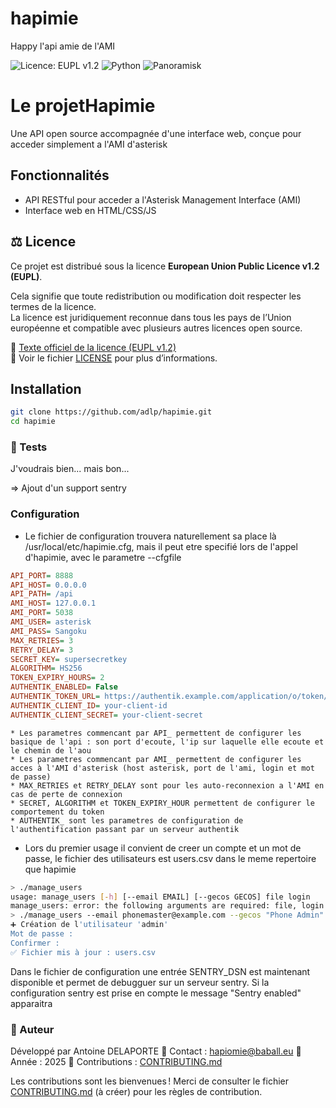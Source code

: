 # hapimie
Happy l'api amie de l'AMI

![Licence: EUPL v1.2](https://img.shields.io/badge/License-EUPL%20v1.2-blue.svg)
![Python](https://img.shields.io/badge/Python-3.10%2B-blue.svg)
![Panoramisk](https://img.shields.io/badge/Panoramisk-async%20AMI%20client-green.svg)

# Le projetHapimie

Une API open source accompagnée d'une interface web, conçue pour acceder simplement a l'AMI d'asterisk

## Fonctionnalités

- API RESTful pour acceder a l'Asterisk Management Interface (AMI)
- Interface web en HTML/CSS/JS

## ⚖️ Licence

Ce projet est distribué sous la licence **European Union Public Licence v1.2 (EUPL)**.

Cela signifie que toute redistribution ou modification doit respecter les termes de la licence.  
La licence est juridiquement reconnue dans tous les pays de l’Union européenne et compatible avec plusieurs autres licences open source.

🔗 [Texte officiel de la licence (EUPL v1.2)](https://joinup.ec.europa.eu/collection/eupl/eupl-text-eupl-12)  
📄 Voir le fichier [LICENSE](./LICENSE) pour plus d’informations.

## Installation

```bash
git clone https://github.com/adlp/hapimie.git
cd hapimie
```

### 🧪 Tests
J'voudrais bien... mais bon...

=> Ajout d'un support sentry

### Configuration
  * Le fichier de configuration trouvera naturellement sa place là /usr/local/etc/hapimie.cfg, mais il peut etre specifié lors de l'appel d'hapimie, avec le parametre --cfgfile
```ini /usr/local/etc/hapimie.cfg
API_PORT= 8888
API_HOST= 0.0.0.0
API_PATH= /api
AMI_HOST= 127.0.0.1
AMI_PORT= 5038
AMI_USER= asterisk
AMI_PASS= Sangoku
MAX_RETRIES= 3
RETRY_DELAY= 3
SECRET_KEY= supersecretkey
ALGORITHM= HS256
TOKEN_EXPIRY_HOURS= 2
AUTHENTIK_ENABLED= False
AUTHENTIK_TOKEN_URL= https://authentik.example.com/application/o/token/
AUTHENTIK_CLIENT_ID= your-client-id
AUTHENTIK_CLIENT_SECRET= your-client-secret
```
    * Les parametres commencant par API_ permettent de configurer les basique de l'api : son port d'ecoute, l'ip sur laquelle elle ecoute et le chemin de l'aou
    * Les parametres commencant par AMI_ permettent de configurer les acces à l'AMI d'asterisk (host asterisk, port de l'ami, login et mot de passe)
    * MAX_RETRIES et RETRY_DELAY sont pour les auto-reconnexion a l'AMI en cas de perte de connexion
    * SECRET, ALGORITHM et TOKEN_EXPIRY_HOUR permettent de configurer le comportement du token
    * AUTHENTIK_ sont les parametres de configuration de l'authentification passant par un serveur authentik

  * Lors du premier usage il convient de creer un compte et un mot de passe, le fichier des utilisateurs est users.csv dans le meme repertoire que hapimie
```bash
> ./manage_users 
usage: manage_users [-h] [--email EMAIL] [--gecos GECOS] file login
manage_users: error: the following arguments are required: file, login
> ./manage_users --email phonemaster@example.com --gecos "Phone Admin" users.csv admin
➕ Création de l'utilisateur 'admin'
Mot de passe : 
Confirmer : 
✅ Fichier mis à jour : users.csv
```

Dans le fichier de configuration une entrée SENTRY_DSN est maintenant disponible et permet de debugguer sur un serveur sentry. Si la configuration sentry est prise en compte le message "Sentry enabled" apparaitra

### 👤 Auteur
Développé par Antoine DELAPORTE
📧 Contact : hapiomie@baball.eu
📅 Année : 2025
🤝 Contributions : [CONTRIBUTING.md](./CONTRIBUTING.md)

Les contributions sont les bienvenues !
Merci de consulter le fichier [CONTRIBUTING.md](./CONTRIBUTING.md) (à créer) pour les règles de contribution.

